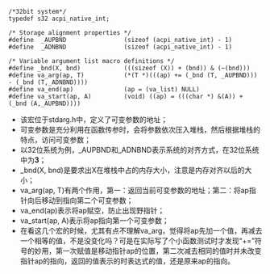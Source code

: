 
```
/*32bit system*/
typedef s32 acpi_native_int;

/* Storage alignment properties */
#define  _AUPBND                (sizeof (acpi_native_int) - 1)
#define  _ADNBND                (sizeof (acpi_native_int) - 1)

/* Variable argument list macro definitions */
#define _bnd(X, bnd)            (((sizeof (X)) + (bnd)) & (~(bnd)))
#define va_arg(ap, T)           (*(T *)(((ap) += (_bnd (T, _AUPBND))) - (_bnd (T,_ADNBND))))
#define va_end(ap)              (ap = (va_list) NULL)
#define va_start(ap, A)         (void) ((ap) = (((char *) &(A)) + (_bnd (A,_AUPBND))))
```
- 该宏位于stdarg.h中，定义了可变参数的地址；
- 可变参数是充分利用在函数传参时，会将参数依次压入堆栈，然后根据堆栈的特点，访问可变参数；
- 以32位系统为例，\_AUPBND和_ADNBND表示系统的对齐方式，在32位系统中为**3**；
- _bnd(X, bnd)是要求出X在堆栈中占的内存大小，注意是内存对齐以后的大小；
- va_arg(ap, T)有两个作用，第一：返回当前可变参数的地址；第二：将ap指针向后移动到指向第二个可变参数；
- va_end(ap)表示将ap赋空，防止出现野指针；
- va_start(ap, A)表示将ap指向第一个可变参数；
- 在看这几个宏的时候，尤其有点不理解va_arg，觉得将ap先加一个值，再减去一个相等的值，不是没变化吗？可是在实际写了个小函数测试时才发现“+=”符号的妙用，第一次赋值是移动指针ap的位置，第二次减去相同的值时并未改变指针ap的指向，返回的值表示的时表达式的值，还是原来ap的指向。
